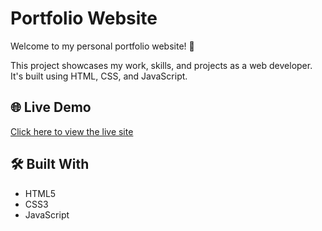 # Portfolio Website

Welcome to my personal portfolio website! 👋

This project showcases my work, skills, and projects as a web developer. It's built using HTML, CSS, and JavaScript.

## 🌐 Live Demo

[Click here to view the live site](https://fahad-portfolio-website1.netlify.app/)

## 🛠 Built With

- HTML5
- CSS3
- JavaScript
